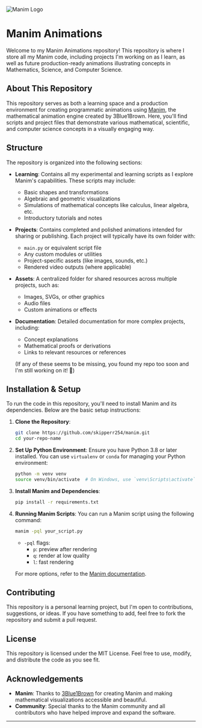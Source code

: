 ![Manim Logo](https://www.manim.community/)

# Manim Animations

Welcome to my Manim Animations repository! This repository is where I store all my Manim code, including projects I'm working on as I learn, as well as future production-ready animations illustrating concepts in Mathematics, Science, and Computer Science.

## About This Repository

This repository serves as both a learning space and a production environment for creating programmatic animations using [Manim](https://github.com/3b1b/manim), the mathematical animation engine created by 3Blue1Brown. Here, you'll find scripts and project files that demonstrate various mathematical, scientific, and computer science concepts in a visually engaging way.

## Structure

The repository is organized into the following sections:

- **Learning**: Contains all my experimental and learning scripts as I explore Manim's capabilities. These scripts may include:
  - Basic shapes and transformations
  - Algebraic and geometric visualizations
  - Simulations of mathematical concepts like calculus, linear algebra, etc.
  - Introductory tutorials and notes
  
- **Projects**: Contains completed and polished animations intended for sharing or publishing. Each project will typically have its own folder with:
  - `main.py` or equivalent script file
  - Any custom modules or utilities
  - Project-specific assets (like images, sounds, etc.)
  - Rendered video outputs (where applicable)
  
- **Assets**: A centralized folder for shared resources across multiple projects, such as:
  - Images, SVGs, or other graphics
  - Audio files
  - Custom animations or effects

- **Documentation**: Detailed documentation for more complex projects, including:
  - Concept explanations
  - Mathematical proofs or derivations
  - Links to relevant resources or references

  (If any of these seems to be missing, you found my repo too soon and I'm still working on it! :smiling_face_with_tear:)

## Installation & Setup

To run the code in this repository, you'll need to install Manim and its dependencies. Below are the basic setup instructions:

1. **Clone the Repository**:
   ```bash
   git clone https://github.com/skipperr254/manim.git
   cd your-repo-name
   ```

2. **Set Up Python Environment**:
   Ensure you have Python 3.8 or later installed. You can use `virtualenv` or `conda` for managing your Python environment:
   ```bash
   python -m venv venv
   source venv/bin/activate  # On Windows, use `venv\Scripts\activate`
   ```

3. **Install Manim and Dependencies**:
   ```bash
   pip install -r requirements.txt
   ```

4. **Running Manim Scripts**:
   You can run a Manim script using the following command:
   ```bash
   manim -pql your_script.py
   ```
   - `-pql` flags: 
     - `p`: preview after rendering
     - `q`: render at low quality
     - `l`: fast rendering

   For more options, refer to the [Manim documentation](https://docs.manim.community/en/stable/).

## Contributing

This repository is a personal learning project, but I'm open to contributions, suggestions, or ideas. If you have something to add, feel free to fork the repository and submit a pull request.

## License

This repository is licensed under the MIT License. Feel free to use, modify, and distribute the code as you see fit.

## Acknowledgements

- **Manim**: Thanks to [3Blue1Brown](https://www.3blue1brown.com/) for creating Manim and making mathematical visualizations accessible and beautiful.
- **Community**: Special thanks to the Manim community and all contributors who have helped improve and expand the software.

---